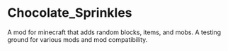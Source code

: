 Chocolate_Sprinkles
===================

A mod for minecraft that adds random blocks, items, and mobs. A testing ground for various mods and mod compatibility.
